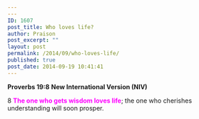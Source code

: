 ```yaml
---
---
ID: 1607
post_title: Who loves life?
author: Praison
post_excerpt: ""
layout: post
permalink: /2014/09/who-loves-life/
published: true
post_date: 2014-09-19 10:41:41
---
```

<strong>Proverbs 19:8</strong>
<strong> New International Version (NIV)</strong>

8 <span style="color: #ff00ff;"><strong>The one who gets wisdom loves life</strong></span>;
the one who cherishes understanding will soon prosper.